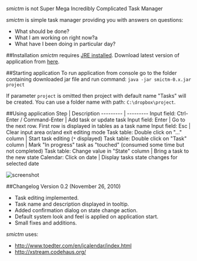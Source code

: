 *smictm* is not Super Mega Incredibly Complicated Task Manager

*smictm* is simple task manager providing you with answers on questions:
 * What should be done?
 * What I am working on right now?a
 * What have I been doing in particular day?

##Installation
*smictm* requires [JRE installed](http://www.oracle.com/technetwork/java/javase/downloads/index.html).
Download latest version of application from [here](http://code.google.com/p/smictm/downloads/list).

##Starting application
To run application from console go to the folder containing downloaded jar file and run command:
`java -jar smictm-0.x.jar project`

If parameter `project` is omitted then project with default name "Tasks" will be created. You can use a folder name with path: `C:\dropbox\project`.

##Using application
Step | Description
--------- | ---------
Input field: Ctrl-Enter / Command-Enter | Add task or update task
Input field: Enter | Go to the next row. First row is displayed in tables as a task name
Input field: Esc | Clear input area or/and exit editing mode
Task table: Double click on "..." column | Start task editing (`*` displayed)
Task table: Double click on "Task" column | Mark "In progress" task as "touched" (consumed some time but not completed)
Task table: Change value in "State" column | Bring a task to the new state
Calendar: Click on date | Display tasks state changes for selected date


![screenshot](https://raw2.github.com/sandlex/smictm/master/img/smictm-0.2.png)

##Changelog
Version 0.2 (November 26, 2010)
 * Task editing implemented.
 * Task name and description displayed in tooltip.
 * Added confirmation dialog on state change action.
 * Default system look and feel is applied on application start.
 * Small fixes and additions.

*smictm* uses:
 * http://www.toedter.com/en/jcalendar/index.html
 * http://xstream.codehaus.org/
